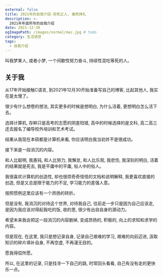```yaml
---
external: false
title: 2021年的自我介绍-将死之人, 垂死挣扎
description: >-
  2021年年底所写的自我介绍
date: 2021-12-30
ogImagePath: /images/normal/mac.jpg # todo
category: 生活感受
tags:
  - 自我介绍
---
```


叫我梦某人, 或者小梦, 一个间歇性努力奋斗, 持续性混吃等死的人。

## 关于我

从17年开始接触C语言, 到2021年12月30开始准备写自己的博客, 比起其他人, 我实在是太慢了。

很少有什么想卷的想法, 其实更多的时候是想明白, 为什么活着, 更想明白怎么活下去。

选择计算机, 存粹只是高考的志愿的阴差阳错, 高中的时候选择的是文科, 高二高三还去报名了编导校外培训和艺术考试。

结果从我现在本硕都是计算机来看, 你应该明白我当初并不是很成功。

接下来是一段消沉的内容。

和人比聪明, 我愚钝, 和人比努力, 我懈怠, 和人比乐观, 我悲伤, 我深刻的明白, 活着的结果就是死去, 我是平庸中的平庸, 俗人中的俗人。

我很喜欢计算机的创造性, 却也很烦奇奇怪怪的文档和说明解释, 我更喜欢直接的创造, 但是又总是限于能力的不足, 学习能力的差强人意。

按照惯例这里应该有一个昂扬的转折。

但是没有, 我消沉的对待这个世界, 对待我自己, 往前走一步只是因为自己应该走, 是因为我应该对得起我吃的饭, 收的恩, 很少有出自自身的源动力。

希望未来我会把这一段消沉的内容删掉, 变成昂扬的, 积极的, 向上的求知和求学的内容。

但是现在, 在这里, 我只是想记录自身, 记录自己艰难的学习, 艰难的向前迈进, 汲取知识的碎片填补自身, 不再空虚, 不再漫无目的。

愿我得偿所愿。

所以, 在这里的记录, 只是找寻一下自己的路, 时常回头看看, 自己有没有走的更快乐一点。
